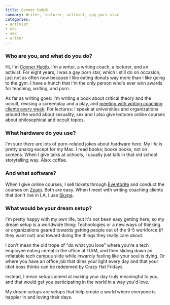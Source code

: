 ```yaml
---
title: Conner Habib
summary: Writer, lecturer, activist, gay porn star
categories:
- activist
- mac
- sex
- writer
---
```


### Who are you, and what do you do?

Hi, I'm [Conner Habib](https://connerhabib.wordpress.com/ "Conner's website."). I'm a writer, a writing coach, a lecturer, and an activist. For eight years, I was a gay porn star, which I still do on occasion, just not as often now because I like eating donuts way more than I like going to the gym. I have a hunch that I'm the only person who's ever won awards for teaching, writing, and porn.

As far as writing goes: I'm writing a book about critical theory and the occult, revising a screenplay and a play, and [meeting with writing coaching clients every week](https://connerhabib.wordpress.com/writing-coach/ "Conner's writing coach page."). For lectures: I speak at universities and organizations around the world about sexuality, sex and I also give lectures online courses about philosophical and occult topics. 

### What hardware do you use?

I'm sure there are lots of porn-related jokes about hardware here. My life is pretty analog except for my Mac. I read books; books books, not on screens. When I give talks at schools, I usually just talk in that old school storytelling way. Also: coffee.

### And what software?

When I give online courses, I sell tickets through [Eventbrite][] and conduct the courses on [Zoom][zoom.2]. Both are easy. When I meet with writing coaching clients that don't live in LA, I use [Skype][].

### What would be your dream setup?

I'm pretty happy with my own life, but it's not been easy getting here; so my dream setup is a worldwide thing: Technologies or a new ways of thinking or organizations geared towards getting people out of the 9-5 workforce (if they want out) and toward doing the things they really care about. 

I don't mean the old trope of "do what you love" where you're a tech employee eating cereal in the office at 11AM, and then sliding down an inflatable tech campus slide while inwardly feeling like your soul is dying. Or where you have an office job that dims your light every day and that your idiot boss thinks can be redeemed by Crazy Hat Fridays. 

Instead, I mean setups aimed at making your day truly meaningful to you, and that would get you participating in the world in a way you'd love.

My dream setups are setups that help create a world where everyone is happier in and loving their days.

[eventbrite]: https://www.eventbrite.com/ "An event-hosting service."
[skype]: https://www.skype.com/en/ "Voice and video chat software."
[zoom.2]: https://zoom.us "Video conferencing software."
